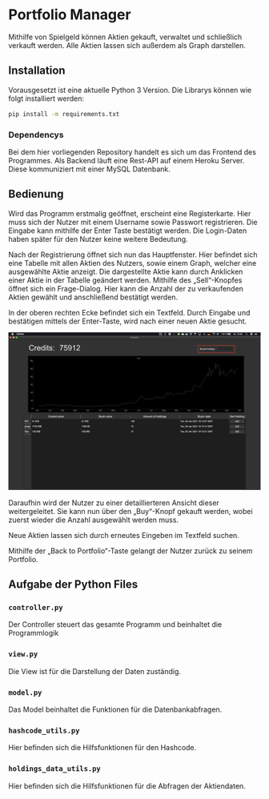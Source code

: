 # Portfolio Manager

Mithilfe von Spielgeld können Aktien gekauft,
verwaltet und schließlich verkauft werden.
Alle Aktien lassen sich außerdem als Graph darstellen.

## Installation

Vorausgesetzt ist eine aktuelle Python 3 Version. 
Die Librarys können wie folgt installiert werden:
~~~~bash
pip install -m requirements.txt
~~~~

### Dependencys
Bei dem hier vorliegenden Repository handelt es sich um das Frontend des Programmes. 
Als Backend läuft eine Rest-API auf einem Heroku Server. Diese kommuniziert mit einer MySQL Datenbank.

## Bedienung

Wird das Programm erstmalig geöffnet, erscheint eine Registerkarte. 
Hier muss sich der Nutzer mit einem Username sowie Passwort registrieren. Die Eingabe kann mithilfe der Enter Taste bestätigt werden.
Die Login-Daten haben später für den Nutzer keine weitere Bedeutung.

Nach der Registrierung öffnet sich nun das Hauptfenster.
Hier befindet sich eine Tabelle mit allen Aktien des Nutzers, sowie einem Graph, welcher eine ausgewählte Aktie anzeigt.
Die dargestellte Aktie kann durch Anklicken einer Aktie in der Tabelle geändert werden.
Mithilfe des „Sell“-Knopfes öffnet sich ein Frage-Dialog. Hier kann die Anzahl der zu verkaufenden Aktien gewählt und anschließend bestätigt werden.

In der oberen rechten Ecke befindet sich ein Textfeld. Durch Eingabe und bestätigen mittels der Enter-Taste, wird nach einer neuen Aktie gesucht.

![Portfolio](./doc/Portfolio_Page.png)

Daraufhin wird der Nutzer zu einer detaillierteren Ansicht dieser weitergeleitet. 
Sie kann nun über den „Buy“-Knopf gekauft werden, wobei zuerst wieder die Anzahl ausgewählt werden muss.

Neue Aktien lassen sich durch erneutes Eingeben im Textfeld suchen. 

Mithilfe der „Back to Portfolio“-Taste gelangt der Nutzer zurück zu seinem Portfolio.

## Aufgabe der Python Files

### `controller.py`

Der Controller steuert das gesamte Programm und beinhaltet die Programmlogik


### `view.py`

Die View ist für die Darstellung der Daten zuständig.

### `model.py`

Das Model beinhaltet die Funktionen für die Datenbankabfragen.

### `hashcode_utils.py`

Hier befinden sich die Hilfsfunktionen für den Hashcode. 


### `holdings_data_utils.py`

Hier befinden sich die Hilfsfunktionen für die Abfragen der Aktiendaten.

